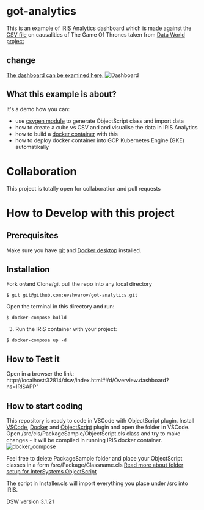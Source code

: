 # got-analytics
This is an example of IRIS Analytics dashboard which is made against the [CSV file](https://github.com/evshvarov/got-analytics/blob/master/data/game_of_thrones_deaths_collecti.csv) on causalities of The Game Of Thrones taken from [Data World project](https://data.world/datasaurusrex/game-of-thones-deaths)
## change 
[The dashboard can be examined here.](https://got-analytics.contest.community.intersystems.com/dsw/index.html#/USER/Overview.dashboard)
![Dashboard](https://user-images.githubusercontent.com/2781759/84485495-e6803f80-aca4-11ea-9b93-769aab44fcac.png)

## What this example is about?
It's a demo how you can:
- use [csvgen module](https://openexchange.intersystems.com/package/csvgen) to generate ObjectScript class and import data
- how to create a cube vs CSV and and visualise the data in IRIS Analytics
- how to build a [docker container](https://github.com/evshvarov/got-analytics/blob/master/Dockerfile) with this
- how to deploy docker container into GCP Kubernetes Engine (GKE) automatikally

# Collaboration
This project is totally open for collaboration and pull requests

# How to Develop with this project

## Prerequisites
Make sure you have [git](https://git-scm.com/book/en/v2/Getting-Started-Installing-Git) and [Docker desktop](https://www.docker.com/products/docker-desktop) installed.

## Installation 

Fork or/and Clone/git pull the repo into any local directory

```
$ git git@github.com:evshvarov/got-analytics.git
```

Open the terminal in this directory and run:

```
$ docker-compose build
```

3. Run the IRIS container with your project:

```
$ docker-compose up -d
```

## How to Test it

Open in a browser the link: http://localhost:32814/dsw/index.html#!/d/Overview.dashboard?ns=IRISAPP"


## How to start coding
This repository is ready to code in VSCode with ObjectScript plugin.
Install [VSCode](https://code.visualstudio.com/), [Docker](https://marketplace.visualstudio.com/items?itemName=ms-azuretools.vscode-docker) and [ObjectScript](https://marketplace.visualstudio.com/items?itemName=daimor.vscode-objectscript) plugin and open the folder in VSCode.
Open /src/cls/PackageSample/ObjectScript.cls class and try to make changes - it will be compiled in running IRIS docker container.
![docker_compose](https://user-images.githubusercontent.com/2781759/76656929-0f2e5700-6547-11ea-9cc9-486a5641c51d.gif)

Feel free to delete PackageSample folder and place your ObjectScript classes in a form
/src/Package/Classname.cls
[Read more about folder setup for InterSystems ObjectScript](https://community.intersystems.com/post/simplified-objectscript-source-folder-structure-package-manager)

The script in Installer.cls will import everything you place under /src into IRIS.

DSW version 3.1.21

